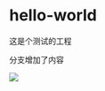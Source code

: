 # hello-world

这是个测试的工程

分支增加了内容

![](http://img1.gtimg.com/rushidao/pics/hv1/92/13/1852/120429707.jpg)
